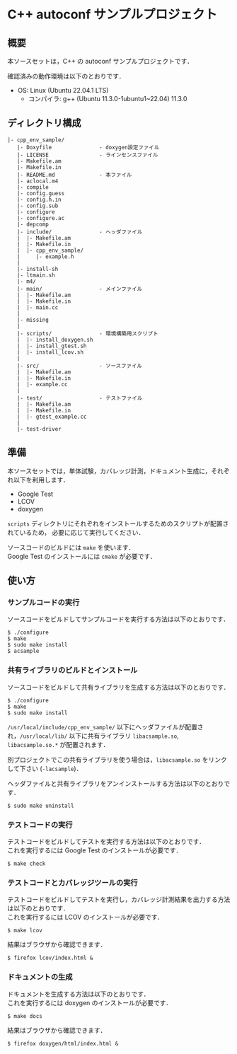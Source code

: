 # C++ autoconf サンプルプロジェクト

## 概要

本ソースセットは，C++ の autoconf サンプルプロジェクトです．

確認済みの動作環境は以下のとおりです．    
* OS: Linux (Ubuntu 22.04.1 LTS)
  * コンパイラ: g++ (Ubuntu 11.3.0-1ubuntu1~22.04) 11.3.0

## ディレクトリ構成

```
|- cpp_env_sample/
   |- Doxyfile               - doxygen設定ファイル
   |- LICENSE                - ラインセンスファイル
   |- Makefile.am
   |- Makefile.in
   |- README.md              - 本ファイル
   |- aclocal.m4
   |- compile
   |- config.guess
   |- config.h.in
   |- config.sub
   |- configure
   |- configure.ac
   |- depcomp
   |- include/               - ヘッダファイル
   |  |- Makefile.am
   |  |- Makefile.in
   |  |- cpp_env_sample/
   |     |- example.h
   |
   |- install-sh
   |- ltmain.sh
   |- m4/
   |- main/                  - メインファイル
   |  |- Makefile.am
   |  |- Makefile.in
   |  |- main.cc
   |
   |- missing
   |
   |- scripts/               - 環境構築用スクリプト
   |  |- install_doxygen.sh
   |  |- install_gtest.sh
   |  |- install_lcov.sh
   |
   |- src/                   - ソースファイル
   |  |- Makefile.am
   |  |- Makefile.in
   |  |- example.cc
   |
   |- test/                  - テストファイル
   |  |- Makefile.am
   |  |- Makefile.in
   |  |- gtest_example.cc
   |
   |- test-driver
```

## 準備

本ソースセットでは，単体試験，カバレッジ計測，ドキュメント生成に，それぞれ以下を利用します．
* Google Test
* LCOV
* doxygen

`scripts` ディレクトリにそれぞれをインストールするためのスクリプトが配置されているため，
必要に応じて実行してください．

ソースコードのビルドには `make` を使います．    
Google Test のインストールには `cmake` が必要です．    

## 使い方

### サンプルコードの実行

ソースコードをビルドしてサンプルコードを実行する方法は以下のとおりです．

```
$ ./configure
$ make
$ sudo make install
$ acsample
```

### 共有ライブラリのビルドとインストール

ソースコードをビルドして共有ライブラリを生成する方法は以下のとおりです．

```
$ ./configure
$ make
$ sudo make install
```

`/usr/local/include/cpp_env_sample/` 以下にヘッダファイルが配置され，`/usr/local/lib/` 以下に共有ライブラリ `libacsample.so`, `libacsample.so.*` が配置されます．

別プロジェクトでこの共有ライブラリを使う場合は，`libacsample.so` をリンクして下さい (`-lacsample`)．

ヘッダファイルと共有ライブラリをアンインストールする方法は以下のとおりです．

```
$ sudo make uninstall
```

### テストコードの実行

テストコードをビルドしてテストを実行する方法は以下のとおりです．    
これを実行するには Google Test のインストールが必要です．

```
$ make check
```

### テストコードとカバレッジツールの実行

テストコードをビルドしてテストを実行し，カバレッジ計測結果を出力する方法は以下のとおりです．    
これを実行するには LCOV のインストールが必要です．

```
$ make lcov
```

結果はブラウザから確認できます．

```
$ firefox lcov/index.html &
```

### ドキュメントの生成

ドキュメントを生成する方法は以下のとおりです．    
これを実行するには doxygen のインストールが必要です．

```
$ make docs
```

結果はブラウザから確認できます．

```
$ firefox doxygen/html/index.html &
```

